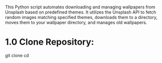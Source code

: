 This Python script automates downloading and managing wallpapers from Unsplash based on predefined themes. It utilizes the Unsplash API to fetch random images matching specified themes, downloads them to a directory, moves them to your wallpaper directory, and manages old wallpapers.

# 1.0 Clone Repository:

git clone <repository-url>
cd <repository-directory>
